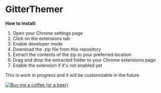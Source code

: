 # GitterThemer

**How to install:**

 1. Open your Chrome settings page
 2. Click on the extensions tab
 3. Enable developer mode
 4. Download the .zip file from this repository
 5. Extract the contents of the zip to your preferred location
 5. Drag and drop the extracted folder to your Chrome extensions page
 6. Enable the extension if it's not enabled yet

This is work in progress and it will be customizable in the future


[![Buy me a coffee (or a beer)](http://andrew.pyrah.net/wp-content/uploads/buy-me-a-coffee.png)](https://paypal.me/svanArkens)
